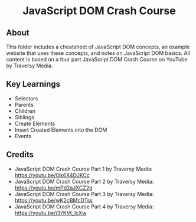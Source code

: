 <h1 align="center">JavaScript DOM Crash Course</h1>

<h2>About</h2>
This folder includes a cheatsheet of JavaScript DOM concepts, an example website that uses these concepts, and notes on JavaScript DOM basics. 
All content is based on a four part JavaScript DOM Crash Course on YouTube by Traversy Media.

<h2>Key Learnings</h2>

- Selectors
- Parents
- Children
- Siblings
- Create Elements
- Insert Created Elements into the DOM
- Events

<h2>Credits</h2>

- JavaScript DOM Crash Course Part 1 by Traversy Media: https://youtu.be/0ik6X4DJKCc
- JavaScript DOM Crash Course Part 2 by Traversy Media: https://youtu.be/mPd2aJXCZ2g
- JavaScript DOM Crash Course Part 3 by Traversy Media: https://youtu.be/wK2cBMcDTss
- JavaScript DOM Crash Course Part 4 by Traversy Media: https://youtu.be/i37KVt_IcXw
